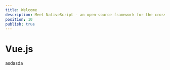 ```yaml
---
title: Welcome
description: Meet NativeScript - an open-source framework for the cross-platform development of truly native apps.
position: 10
publish: true
---
```


# Vue.js
asdasda